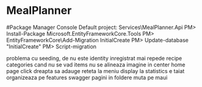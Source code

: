 # MealPlanner

#Package Manager Console
Default project: Services\MealPlanner.Api
PM> Install-Package Microsoft.EntityFrameworkCore.Tools
PM> EntityFrameworkCore\Add-Migration InitialCreate
PM> Update-database "InitialCreate"
PM> Script-migration



problema cu seeding, de nu este identity inregistrat mai repede
recipe categories cand nu se vad items nu se alineaza imagine in center
home page
click dreapta sa adauge reteta la meniu
display la statistics e taiat
organizeaza pe features
swagger
pagini in foldere
muta pe maui
